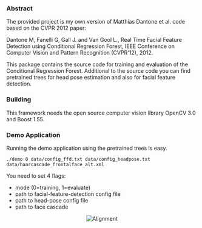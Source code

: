 ### Abstract
The provided project is my own version of Matthias Dantone et al. code based on the CVPR 2012 paper:

Dantone M, Fanelli G, Gall J. and Van Gool L., 
Real Time Facial Feature Detection using Conditional Regression Forest, IEEE Conference on Computer Vision and Pattern Recognition (CVPR'12), 2012.

This package contains the source code for training and evaluation of the 
Conditional Regression Forest. Additional to the source code you can find pretrained trees for head pose estimation and also for facial feature detection. 

### Building
This framework needs the open source computer vision library OpenCV 3.0 and Boost 1.55.

### Demo Application
Running the demo application using the pretrained trees is easy.
```
./demo 0 data/config_ffd.txt data/config_headpose.txt data/haarcascade_frontalface_alt.xml
```

You need to set 4 flags: 
 - mode (0=training, 1=evaluate)
 - path to facial-feature-detection config file
 - path to head-pose config file
 - path to face cascade

<p align="center">
  <img src="http://blog.gimiatlicho.webfactional.com/wp-content/uploads/2012/06/result_web.jpg" alt="Alignment"/>
</p>
